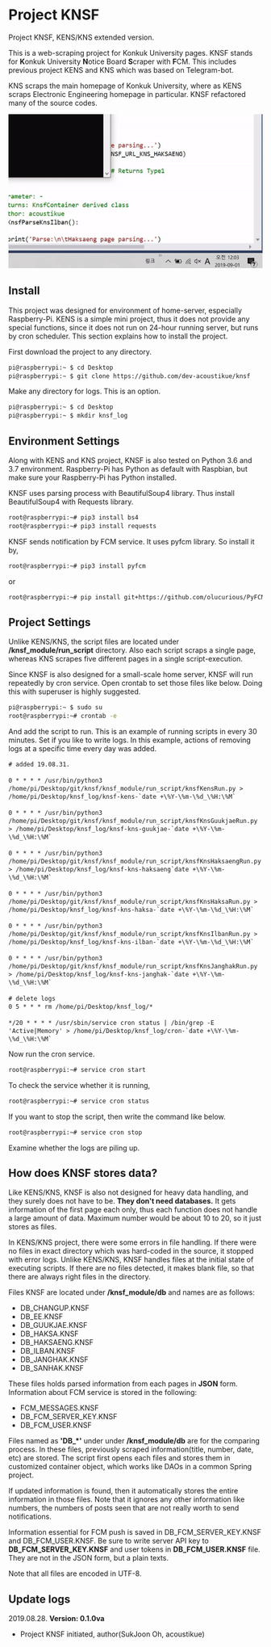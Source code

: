 # Project KNSF

Project KNSF, KENS/KNS extended version.

This is a web-scraping project for Konkuk University pages. KNSF stands for **K**onkuk University **N**otice Board **S**craper with **F**CM. This includes previous project KENS and KNS which was based on Telegram-bot. 

KNS scraps the main homepage of Konkuk University, where as KENS scraps Electronic Engineering homepage in particular. KNSF refactored many of the source codes.

![demo](./demo.gif)

## Install

This project was designed for environment of home-server, especially Raspberry-Pi. KENS is a simple mini project, thus it does not provide any special functions, since it does not run on 24-hour running server, but runs by cron scheduler. This section explains how to install the project.

<!--more-->

First download the project to any directory.

```bash
pi@raspberrypi:~ $ cd Desktop
pi@raspberrypi:~ $ git clone https://github.com/dev-acoustikue/knsf
```

Make any directory for logs. This is an option.

```bash
pi@raspberrypi:~ $ cd Desktop
pi@raspberrypi:~ $ mkdir knsf_log
```

<!-- Now, logs named in the form of 'kens-[year]-[Month]-[Date]-[Hour]-[Minute]' or 'kns-[year]-[Month]-[Date]-[Hour]-[Minute]' will be piled up here. -->



## Environment Settings

Along with KENS and KNS project, KNSF is also tested on Python 3.6 and 3.7 environment. Raspberry-Pi has Python as default with Raspbian, but make sure your Raspberry-Pi has Python installed.

KNSF uses parsing process with BeautifulSoup4 library. Thus install BeautifulSoup4 with Requests library.

```bash
root@raspberrypi:~# pip3 install bs4
root@raspberrypi:~# pip3 install requests
```

KNSF sends notification by FCM service. It uses pyfcm library. So install it by,

```bash
root@raspberrypi:~# pip3 install pyfcm
```

or
```bash
root@raspberrypi:~# pip install git+https://github.com/olucurious/PyFCM.git
```



## Project Settings

Unlike KENS/KNS, the script files are located under **/knsf_module/run_script** directory. Also each script scraps a single page, whereas KNS scrapes five different pages in a single script-execution.

Since KNSF is also designed for a small-scale home server, KNSF will run repeatedly by cron service. Open crontab to set those files like below. Doing this with superuser is highly suggested.

```bash
pi@raspberrypi:~ $ sudo su
root@raspberrypi:~# crontab -e
```

And add the script to run. This is an example of running scripts in every 30 minutes. Set if you like to write logs. In this example, actions of removing logs at a specific time every day was added.

```
# added 19.08.31.

0 * * * * /usr/bin/python3 /home/pi/Desktop/git/knsf/knsf_module/run_script/knsfKensRun.py > /home/pi/Desktop/knsf_log/knsf-kens-`date +\%Y-\%m-\%d_\%H:\%M`

0 * * * * /usr/bin/python3 /home/pi/Desktop/git/knsf/knsf_module/run_script/knsfKnsGuukjaeRun.py > /home/pi/Desktop/knsf_log/knsf-kns-guukjae-`date +\%Y-\%m-\%d_\%H:\%M`

0 * * * * /usr/bin/python3 /home/pi/Desktop/git/knsf/knsf_module/run_script/knsfKnsHaksaengRun.py > /home/pi/Desktop/knsf_log/knsf-kns-haksaeng`date +\%Y-\%m-\%d_\%H:\%M`

0 * * * * /usr/bin/python3 /home/pi/Desktop/git/knsf/knsf_module/run_script/knsfKnsHaksaRun.py > /home/pi/Desktop/knsf_log/knsf-kns-haksa-`date +\%Y-\%m-\%d_\%H:\%M`

0 * * * * /usr/bin/python3 /home/pi/Desktop/git/knsf/knsf_module/run_script/knsfKnsIlbanRun.py > /home/pi/Desktop/knsf_log/knsf-kns-ilban-`date +\%Y-\%m-\%d_\%H:\%M`

0 * * * * /usr/bin/python3 /home/pi/Desktop/git/knsf/knsf_module/run_script/knsfKnsJanghakRun.py > /home/pi/Desktop/knsf_log/knsf-kns-janghak-`date +\%Y-\%m-\%d_\%H:\%M`

# delete logs 
0 5 * * * rm /home/pi/Desktop/knsf_log/*

*/20 * * * * /usr/sbin/service cron status | /bin/grep -E 'Active|Memory' > /home/pi/Desktop/knsf_log/cron-`date +\%Y-\%m-\%d_\%H:\%M`
```

Now run the cron service.

```bash
root@raspberrypi:~# service cron start
```

To check the service whether it is running,

```bash
root@raspberrypi:~# service cron status
```


If you want to stop the script, then write the command like below.

```bash
root@raspberrypi:~# service cron stop
```

Examine whether the logs are piling up.



## How does KNSF stores data?

Like KENS/KNS, KNSF is also not designed for heavy data handling, and they surely does not have to be. **They don't need databases.** It gets information of the first page each only, thus each function does not handle a large amount of data. Maximum number would be about 10 to 20, so it just stores as files.

In KENS/KNS project, there were some errors in file handling. If there were no files in exact directory which was hard-coded in the source, it stopped with error logs. Unlike KENS/KNS, KNSF handles files at the initial state of executing scripts. If there are no files detected, it makes blank file, so that there are always right files in the directory. 

Files KNSF are located under **/knsf_module/db** and names are as follows:

- DB_CHANGUP.KNSF
- DB_EE.KNSF
- DB_GUUKJAE.KNSF
- DB_HAKSA.KNSF
- DB_HAKSAENG.KNSF
- DB_ILBAN.KNSF
- DB_JANGHAK.KNSF
- DB_SANHAK.KNSF

These files holds parsed information from each pages in **JSON** form. 
Information about FCM service is stored in the following:

- FCM_MESSAGES.KNSF
- DB_FCM_SERVER_KEY.KNSF
- DB_FCM_USER.KNSF


Files named as **'DB_*'** under under **/knsf_module/db** are for the comparing process. In these files, previously scraped information(title, number, date, etc) are stored. The script first opens each files and stores them in customized container object, which works like DAOs in a common Spring project.

If updated information is found, then it automatically stores the entire information in those files. Note that it ignores any other information like numbers, the numbers of posts seen that are not really worth to send notifications.

Information essential for FCM push is saved in DB_FCM_SERVER_KEY.KNSF and DB_FCM_USER.KNSF. Be sure to write server API key to **DB_FCM_SERVER_KEY.KNSF** and user tokens in **DB_FCM_USER.KNSF** file. They are not in the JSON form, but a plain texts.

Note that all files are encoded in UTF-8.



## Update logs

2019.08.28. <b>Version: 0.1.0va</b>
- Project KNSF initiated, author(SukJoon Oh, acoustikue)
